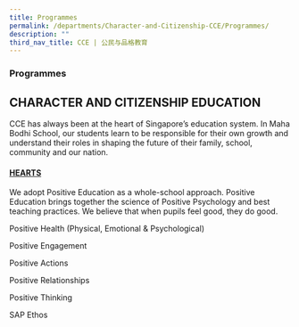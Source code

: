```yaml
---
title: Programmes
permalink: /departments/Character-and-Citizenship-CCE/Programmes/
description: ""
third_nav_title: CCE | 公民与品格教育
---
```

###  Programmes

## CHARACTER AND CITIZENSHIP EDUCATION

CCE has always been at the heart of Singapore’s education system. In Maha Bodhi School, our students learn to be responsible for their own growth and understand their roles in shaping the future of their family, school, community and our nation.

#### <u>HEARTS</u>

We adopt Positive Education as a whole-school approach. Positive Education brings together the&nbsp;science of Positive Psychology&nbsp;and best teaching practices. We believe that when pupils feel good, they do good.

Positive Health (Physical, Emotional &amp; Psychological)

Positive Engagement

Positive Actions

Positive Relationships

Positive Thinking

SAP Ethos